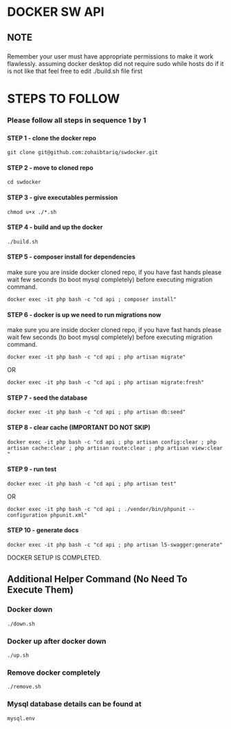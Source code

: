 # DOCKER SW API

## NOTE
###
Remember your user must have appropriate permissions to make it work flawlessly.
assuming docker desktop did not require sudo
while hosts do
if it is not like that feel free to edit ./build.sh file first

# STEPS TO FOLLOW
### Please follow all steps in sequence 1 by 1
###
#### STEP 1 - clone the docker repo
```
git clone git@github.com:zohaibtariq/swdocker.git 
```

#### STEP 2 - move to cloned repo
```
cd swdocker
```

#### STEP 3 - give executables permission
```
chmod u+x ./*.sh
```

#### STEP 4 - build and up the docker
```
./build.sh
```

#### STEP 5 - composer install for dependencies

make sure you are inside docker cloned repo, if you have fast hands please wait few seconds (to boot mysql completely) before executing migration command.

```
docker exec -it php bash -c "cd api ; composer install" 
```

#### STEP 6 - docker is up we need to run migrations now

make sure you are inside docker cloned repo, if you have fast hands please wait few seconds (to boot mysql completely) before executing migration command.

```
docker exec -it php bash -c "cd api ; php artisan migrate" 
```

OR

```
docker exec -it php bash -c "cd api ; php artisan migrate:fresh" 
```

#### STEP 7 - seed the database
```
docker exec -it php bash -c "cd api ; php artisan db:seed" 
```

#### STEP 8 - clear cache (IMPORTANT DO NOT SKIP)
```
docker exec -it php bash -c "cd api ; php artisan config:clear ; php artisan cache:clear ; php artisan route:clear ; php artisan view:clear " 
```

#### STEP 9 - run test

```
docker exec -it php bash -c "cd api ; php artisan test" 
```

OR

```
docker exec -it php bash -c "cd api ; ./vendor/bin/phpunit --configuration phpunit.xml" 
```


#### STEP 10 - generate docs

```
docker exec -it php bash -c "cd api ; php artisan l5-swagger:generate" 
```

DOCKER SETUP IS COMPLETED.

###
## Additional Helper Command (No Need To Execute Them)
###

### Docker down
```
./down.sh
```

### Docker up after docker down
```
./up.sh
```

### Remove docker completely
```
./remove.sh
```

### Mysql database details can be found at
```
mysql.env
```